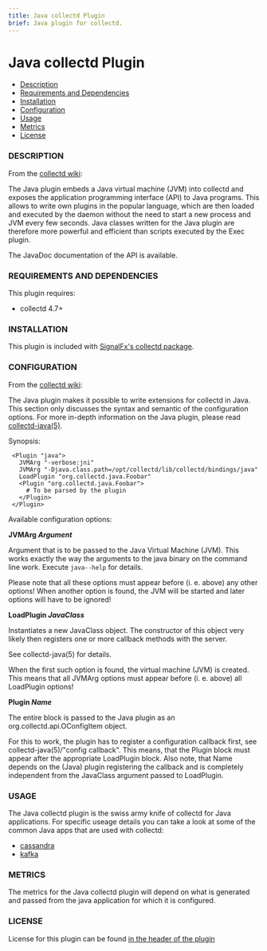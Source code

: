 ```yaml
---
title: Java collectd Plugin
brief: Java plugin for collectd.
---
```


# Java collectd Plugin

- [Description](#description)
- [Requirements and Dependencies](#requirements-and-dependencies)
- [Installation](#installation)
- [Configuration](#configuration)
- [Usage](#usage)
- [Metrics](#metrics)
- [License](#license)

### DESCRIPTION

From the [collectd wiki](https://collectd.org/wiki/index.php/Plugin:Java):

The Java plugin embeds a Java virtual machine (JVM) into collectd and exposes the application programming interface (API) to Java programs. This allows to write own plugins in the popular language, which are then loaded and executed by the daemon without the need to start a new process and JVM every few seconds. Java classes written for the Java plugin are therefore more powerful and efficient than scripts executed by the Exec plugin.


The JavaDoc documentation of the API is available.

### REQUIREMENTS AND DEPENDENCIES

This plugin requires:

- collectd 4.7+

### INSTALLATION

This plugin is included with [SignalFx's collectd package](https://support.signalfx.com/hc/en-us/articles/208080123).

### CONFIGURATION

From the [collectd wiki](https://collectd.org/wiki/index.php/Plugin:Java):

The Java plugin makes it possible to write extensions for collectd in Java. This section only discusses the syntax and semantic of the configuration options. For more in-depth information on the Java plugin, please read [collectd-java(5)](https://collectd.org/documentation/manpages/collectd-java.5.shtml).

Synopsis:

```
 <Plugin "java">
   JVMArg "-verbose:jni"
   JVMArg "-Djava.class.path=/opt/collectd/lib/collectd/bindings/java"
   LoadPlugin "org.collectd.java.Foobar"
   <Plugin "org.collectd.java.Foobar">
     # To be parsed by the plugin
   </Plugin>
 </Plugin>
```

Available configuration options:

**JVMArg _Argument_**

 Argument that is to be passed to the Java Virtual Machine (JVM). This works exactly the way the arguments to the java binary on the command line work. Execute `java--help` for details.

 Please note that all these options must appear before (i. e. above) any other options! When another option is found, the JVM will be started and later options will have to be ignored!

**LoadPlugin _JavaClass_**

 Instantiates a new JavaClass object. The constructor of this object very likely then registers one or more callback methods with the server.

 See collectd-java(5) for details.

 When the first such option is found, the virtual machine (JVM) is created. This means that all JVMArg options must appear before (i. e. above) all LoadPlugin options!

**Plugin _Name_**

 The entire block is passed to the Java plugin as an org.collectd.api.OConfigItem object.

 For this to work, the plugin has to register a configuration callback first, see collectd-java(5)/"config callback". This means, that the Plugin block must appear after the appropriate LoadPlugin block. Also note, that Name depends on the (Java) plugin registering the callback and is completely independent from the JavaClass argument passed to LoadPlugin.

### USAGE

The Java collectd plugin is the swiss army knife of collectd for Java applications. For specific useage details you can take a look at some of the common Java apps that are used with collectd:

* [cassandra](https://github.com/signalfx/Integrations/tree/master/collectd-cassandra)
* [kafka](https://github.com/signalfx/Integrations/tree/master/collectd-kafka)

### METRICS

The metrics for the Java collectd plugin will depend on what is generated and passed from the java application for which it is configured.

### LICENSE

License for this plugin can be found [in the header of the plugin](https://github.com/collectd/collectd/blob/master/src/java.c)
